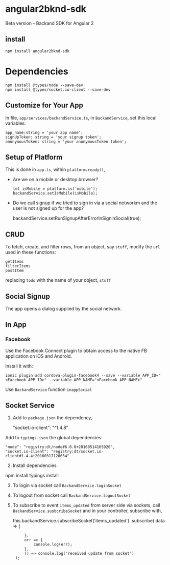 # angular2bknd-sdk

Beta version - Backand SDK for Angular 2 

## install

    npm install angular2bknd-sdk

# Dependencies

    npm install @types/node --save-dev 
    npm install @types/socket.io-client --save-dev 

## Customize for Your App

In file, `app/services/backandService.ts`, in `BackandService`, set this local variables:
    
    app_name:string = 'your app name';
    signUpToken: string = 'your signup token';
    anonymousToken: string = 'your anonymousToken token';

## Setup of Platform

This is done in `app.ts`,  within `platform.ready()`,

* Are we on a mobile or desktop browser?

      let isMobile = platform.is('mobile');
      backandService.setIsMobile(isMobile);

* Do we call signup if we tried to sign in via a social networkm and 
 the user is not signed up for the app?

    backandService.setRunSignupAfterErrorInSigninSocial(true);

## CRUD

To fetch, create, and filter rows, from an object, say `stuff`, modify 
the `url` used in these functions:

    getItems
    filterItems
    postItem

replacing `todo` with the name of your object, `stuff`

## Social Signup 

The app opens a dialog supplied by the social network. 

## In App

### Facebook

Use the Facebook Connect plugin to obtain access to the native FB application on iOS and Android.

Install it with: 

    ionic plugin add cordova-plugin-facebook4 --save --variable APP_ID="<Facebook APP ID>" --variable APP_NAME="<Facebook APP NAME>"

Use `BackandService` function `inappSocial`

## Socket Service

1. Add to `package.json` the dependency, 
  
    "socket.io-client": "^1.4.8"
  
Add to `typings.json` the global dependencies:

    "node": "registry:dt/node#6.0.0+20160514165920",
    "socket.io-client": "registry:dt/socket.io-client#1.4.4+20160317120654"
   
2. Install dependencies

  npm install
  typings install
  
3. To login via socket call `BackandService.loginSocket`
    
4. To logout from socket call `BackandService.logoutSocket`

5. To subscribe to event `items_updated` from server side via sockets, 
call `BackandService.susbcribeSocket` and in your controller, subscribe with,

    this.backandService.subscribeSocket('items_updated')
      .subscribe(
            data => {
             
            },
            err => {
                console.log(err);
            },
            () => console.log('received update from socket')
        );


